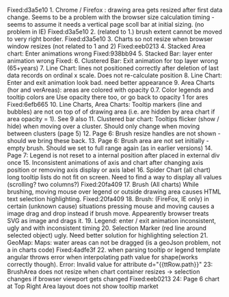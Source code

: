 Fixed:d3a5e10 1. Chrome / Firefox : drawing area gets resized after first data change. Seems to be a problem with the browser size calculation timing - seems to assume it needs a vertical page scoll bar at initial sizing. (no problem in IE)
Fixed:d3a5e10 2. (related to 1.) brush extent cannot be moved to very right border.
Fixed:d3a5e10 3. Charts so not resize when browser window resizes (not related to 1 and 2)
Fixed:eeb0213 4. Stacked Area chart:  Enter animations wrong
Fixed:938bb94 5. Stacked Bar: layer enter animation wrong
Fixed: 6. Clustered Bar: Exit animation for top layer wrong (65+years)
7. Line Chart: lines not positioned correctly after deletion of last data records on ordinal x scale. Does not re-calculate position
8. Line Chart: Enter and exit animation look bad. need better appearance
9. Area Charts (hor and verAreas): areas are colored with opacity 0.7. Color legends and tooltip colors are Use opacity there too, or go back to opacity 1 for ares
Fixed:6efb665 10. Line Charts, Area Charts: Tooltip markers (line and bubbles) are not on top of of drawing area (i.e. are hidden by area chart if area opacity = 1). See 9 also
11. Clustered bar chart: Tooltips flicker (show / hide) when moving over a cluster. Should only change when moving between clusters (page 5)
12. Page 6: Brush resize handles are not shown - should we bring these back. 
13. Page 6: Brush area are not set initially -empty brush. Should we set to full range again (as in earlier versions)
14. Page 7: Legend is not reset to a internal position after placed in external div once
15. Inconsistent animations of axis and chart after changing axis position or removing axis display or axis label
16. Spider Chart (all chart) long tooltip lists do not fit on screen. Need to find a way to display all values (scrolling? two columns?)
Fixed:20fa409 17. Brush (All charts) While brushing, moving mouse over legend or outside drawing area causes HTML text selection highlighting.
Fixed:20fa409 18. Brush: (FireFox, IE only) in certain (unknown cause) situations pressing mouse and moving causes a image drag and drop instead if brush move. Appearently browser treats SVG as image and drags it. 
19. Legend: enter / exit animation inconsistent, ugly and with inconsistent timing
20. Selection Marker (red line around selected object) ugly. Need better solution for highlighting selection
21. GeoMap: Maps: water areas can not be dragged (is a geoJson problem, not a in charts code)
Fixed:4adfe3f 22. when parsing tooltip or legend template angular throws error when interpolating path value for shape(works correctly though). Error: Invalid value for <path> attribute d="{{ttRow.path}}" 
23: BrushArea does not resize when chart container resizes -> selection changes if browser viewport gets changed
Fixed:eeb0213 24: Page 6 chart at Top Right Area layout does not show tooltip market